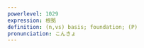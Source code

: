 ```yaml
---
powerlevel: 1029
expression: 根拠
definition: (n,vs) basis; foundation; (P)
pronunciation: こんきょ
---
```

